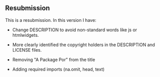 ## Resubmission
This is a resubmission. In this version I have:

* Change DESCRIPTION to avoid non-standard words like js or htmlwidgets.

* More clearly identified the copyright holders in the DESCRIPTION
  and LICENSE files.
  
* Removing "A Package Por" from the title

* Adding required imports (na.omit, head, text)